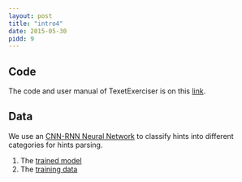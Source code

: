 ```yaml
---
layout: post
title: "intro4"
date: 2015-05-30
pidd: 9
---
```

## Code 
The code and user manual of TexetExerciser is on this [link](https://github.com/yyyyHe/TextExerciser/tree/master/code).
## Data
We use an [CNN-RNN Neural Network](https://github.com/jiegzhan/multi-class-text-classiﬁcation-cnn-rnn.) to classify hints into different categories for hints parsing. 
1. The [trained model](https://github.com/yyyyHe/TextExerciser/tree/master/code/packages/trained_results_multi)
2. The [training data](https://github.com/yyyyHe/TextExerciser/tree/master/data)